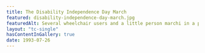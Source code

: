 ```yaml
--- 
title: The Disability Independence Day March
featured: disability-independence-day-march.jpg
featuredAlt: Several wheelchair users and a little person marchi in a parade with a banner
layout: "tc-single"
hasContentInGallery: true
date: 1993-07-26
--- 
```


